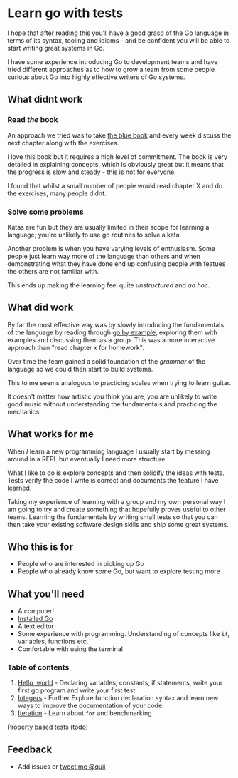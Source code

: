 # Learn go with tests

I hope that after reading this you'll have a good grasp of the Go language in terms of its syntax, tooling and idioms - and be confident you will be able to start writing great systems in Go. 

I have some experience introducing Go to development teams and have tried different approaches as to how to grow a team from some people curious about Go into highly effective writers of Go systems.

## What didnt work

### Read _the_ book

An approach we tried was to take [the blue book](https://www.amazon.co.uk/Programming-Language-Addison-Wesley-Professional-Computing/dp/0134190440) and every week discuss the next chapter along with the exercises. 

I love this book but it requires a high level of commitment. The book is very detailed in explaining concepts, which is obviously great but it means that the progress is slow and steady - this is not for everyone. 

I found that whilst a small number of people would read chapter X and do the exercises, many people didnt.

### Solve some problems
Katas are fun but they are usually limited in their scope for learning a language; you're unlikely to use go routines to solve a kata. 

Another problem is when you have varying levels of enthusiasm. Some people just learn way more of the language than others and when demonstrating what they have done end up confusing people with featues the others are not familiar with. 

This ends up making the learning feel quite _unstructured_ and _ad hoc_.

## What did work

By far the most effective way was by slowly introducing the fundamentals of the language by reading through [go by example](https://gobyexample.com/), exploring them with examples and discussing them as a group. This was a more interactive approach than "read chapter x for homework". 

Over time the team gained a solid foundation of the _grammar_ of the language so we could then start to build systems. 

This to me seems analogous to practicing scales when trying to learn guitar. 

It doesn't matter how artistic you think you are, you are unlikely to write good music without understanding the fundamentals and practicing the mechanics.  

## What works for me
When *I* learn a new programming language I usually start by messing around in a REPL but eventually I need more structure. 

What I like to do is explore concepts and then solidify the ideas with tests. Tests verify the code I write is correct and documents the feature I have learned. 

Taking my experience of learning with a group and my own personal way I am going to try and create something that hopefully proves useful to other teams. Learning the fundamentals by writing small tests so that you can then take your existing software design skills and ship some great systems. 

## Who this is for

- People who are interested in picking up Go
- People who already know some Go, but want to explore testing more

## What you'll need

- A computer!
- [Installed Go](https://golang.org/)
- A text editor
- Some experience with programming. Understanding of concepts like `if`, variables, functions etc. 
- Comfortable with using the terminal

### Table of contents

1. [Hello, world](/hello-world) - Declaring variables, constants, if statements, write your first go program and write your first test.
2. [Integers](/integers) - Further Explore function declaration syntax and learn new ways to improve the documentation of your code.
3. [Iteration](/for) - Learn about `for` and benchmarking

Property based tests (todo)

## Feedback

- Add issues or [tweet me @quii](https://twitter.com/quii)